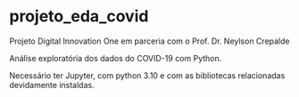 # projeto_eda_covid
Projeto Digital Innovation One em parceria com o Prof. Dr. Neylson Crepalde

Análise exploratória dos dados do COVID-19 com Python.

Necessário ter Jupyter, com python 3.10 e com as bibliotecas relacionadas devidamente instaldas.